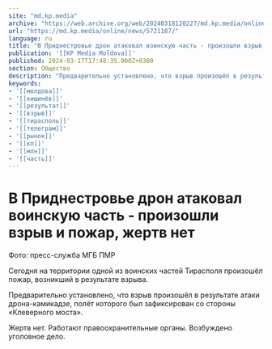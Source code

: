 ```yaml
---
site: "md.kp.media"
archive: "https://web.archive.org/web/20240318120227/md.kp.media/online/news/5721187/"
url: "https://md.kp.media/online/news/5721187/"
language: ru
title: "В Приднестровье дрон атаковал воинскую часть - произошли взрыв и пожар, жертв нет"
publication: '[[KP Media Moldova]]'
published: 2024-03-17T17:48:35.000Z+0300
section: Общество
description: "Предварительно установлено, что взрыв произошёл в результате атаки дрона-камикадзе, полёт которого был зафиксирован со стороны «Клеверного моста»"
keywords:
- '[[молдова]]'
- '[[кишинёв]]'
- '[[результат]]'
- '[[взрыв]]'
- '[[тирасполь]]'
- '[[телеграм]]'
- '[[рынок]]'
- '[[кп]]'
- '[[млн]]'
- '[[часть]]'
---
```


# В Приднестровье дрон атаковал воинскую часть - произошли взрыв и пожар, жертв нет

Фото: пресс-служба МГБ ПМР

Сегодня на территории одной из воинских частей Тирасполя произошёл пожар, возникший в результате взрыва.

Предварительно установлено, что взрыв произошёл в результате атаки дрона-камикадзе, полёт которого был зафиксирован со стороны «Клеверного моста».

Жертв нет. Работают правоохранительные органы. Возбуждено уголовное дело.
